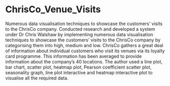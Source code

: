 # ChrisCo_Venue_Visits
Numerous data visualisation techniques to showcase the customers’ visits to the ChrisCo company. Conducted research and developed a system under Dr Chris Walshaw by implementing numerous data visualisation techniques to showcase the customers’ visits to the ChrisCo company by categorising them into high, medium and low. ChrisCo gathers a great deal of information about individual customers who visit its venues via its loyalty card programme. This information has been averaged to provide information about the company’s 40 locations. The author used a line plot, bar chart, scatter plot, heatmap plot, Pearson coefficient scatter plot, seasonality graph, line plot interactive and heatmap interactive plot to visualise all the required data.
